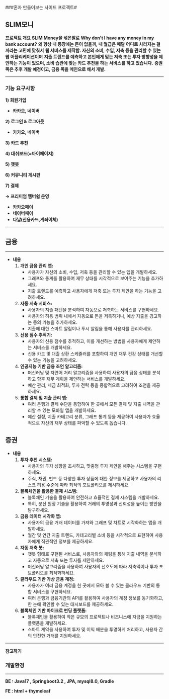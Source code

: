 ###혼자 만들어보는 사이드 프로젝트#

## SLIM모니

**프로젝트 개요**
**SLIM Money을 섞은말로**
**Why don't I have any money in my bank account?**
**왜 항상 내 통장에는 돈이 없을까, 내 월급은 매달 어디로 사라지는 걸까라는 고민에 맞춰서**
**웹 서비스를 제작함. 자신의 소비, 수입, 저축 등을 관리할 수 있는 웹 어플리케이션이며**
**지출 트렌드를 예측하고 본인에게 맞는 저축 또는 투자 방향성을 제안하는 기능이 있으며, 소비 습관에 맞는 카드 추천을 하는 서비스를 하고 있습니다.**
**증권 쪽은 추후 개발 예정이고, 금융 쪽을 메인으로 해서 개발.**

---

### **기능 요구사항**

**1) 회원가입**

- **카카오, 네이버**

**2) 로그인 & 로그아웃**

- **카카오, 네이버**

**3) 카드 추천**

**4) 대쉬보드(=마이페이지)**

**5) 챗봇**

**6) 커뮤니티 게시판**

**7) 결제**

**→ 프리미엄 멤버쉽 운영**

- **카카오페이**
- **네이버페이**
- **다날(신용카드,계좌이체)**
---

## **금융**

---

- **내용**
    1. **개인 금융 관리 앱:**
        - 사용자가 자신의 소비, 수입, 저축 등을 관리할 수 있는 앱을 개발하세요.
        - 그래프와 통계를 활용하여 재무 상태를 시각적으로 보여주는 기능을 추가하세요.
        - 지출 트렌드를 예측하고 사용자에게 저축 또는 투자 제안을 하는 기능을 고려하세요.
    2. **자동 저축 서비스:**
        - 사용자의 지출 패턴을 분석하여 자동으로 저축하는 서비스를 구현하세요.
        - 사용자의 허용 범위 내에서 자동으로 돈을 저축하거나, 예상 지출을 경고하는 등의 기능을 추가하세요.
        - 지출에 대한 스마트 알림이나 푸시 알림을 통해 사용자를 관리하세요.
    3. **신용 점수 추적기:**
        - 사용자의 신용 점수를 추적하고, 이를 개선하는 방법을 사용자에게 제안하는 서비스를 개발하세요.
        - 신용 카드 및 대출 상환 스케줄러를 포함하여 개인 재무 건강 상태를 개선할 수 있는 기능을 고려하세요.
    4. **인공지능 기반 금융 조언 알고리즘:**
        - 머신러닝 및 자연어 처리 알고리즘을 사용하여 사용자의 금융 상태를 분석하고 향후 재무 계획을 제안하는 서비스를 개발하세요.
        - 예산 관리, 세금 최적화, 투자 전략 등을 종합적으로 고려하여 조언을 제공하세요.
    5. **통합 결제 및 지출 관리 앱:**
        - 여러 은행과 결제 수단을 통합하여 한 곳에서 모든 결제 및 지출 내역을 관리할 수 있는 모바일 앱을 개발하세요.
        - 예산 설정, 지출 카테고리 분류, 그래프 통계 등을 제공하여 사용자가 효율적으로 자신의 재무 상태를 파악할 수 있도록 돕습니다.

## **증권**

- **내용**
    1. **투자 추천 시스템:**
        - 사용자의 투자 성향을 조사하고, 맞춤형 투자 제안을 해주는 시스템을 구현하세요.
        - 주식, 채권, 펀드 등 다양한 투자 상품에 대한 정보를 제공하고 사용자의 리스크 허용 수준에 따라 최적의 포트폴리오를 제시하세요.
    2. **블록체인을 활용한 결제 시스템:**
        - 블록체인 기술을 활용하여 안전하고 효율적인 결제 시스템을 개발하세요.
        - 특히, 분산 원장 기술을 활용하여 거래의 투명성과 신뢰성을 높이는 방안을 탐구하세요.
    1. **금융 데이터 시각화 앱:**
        - 사용자의 금융 거래 데이터를 가져와 그래프 및 차트로 시각화하는 앱을 개발하세요.
        - 월간 및 연간 지출 트렌드, 카테고리별 소비 등을 시각적으로 표현하여 사용자에게 직관적인 정보를 제공하세요.
    2. **자동 저축 봇:**
        - 챗봇 형태로 구현된 서비스로, 사용자와의 채팅을 통해 지출 내역을 분석하고 자동으로 저축 또는 투자를 제안하세요.
        - 머신러닝 알고리즘을 사용하여 사용자의 선호도에 따라 저축액이나 투자 포트폴리오를 최적화하세요.
    3. **클라우드 기반 가상 금융 계정:**
        - 사용자가 여러 금융 계정을 한 곳에서 모아 볼 수 있는 클라우드 기반의 통합 서비스를 구현하세요.
        - 여러 은행과 금융기관의 API를 활용하여 사용자의 계정 정보를 동기화하고, 한 눈에 확인할 수 있는 대시보드를 제공하세요.
    4. **블록체인 기반 마이크로 펀딩 플랫폼:**
        - 블록체인을 활용하여 작은 규모의 프로젝트나 비즈니스에 자금을 지원하는 플랫폼을 개발하세요.
        - 스마트 계약을 사용하여 투자 및 이익 배분을 투명하게 처리하고, 사용자 간의 안전한 거래를 지원하세요.

---
**참고하기**

### **개발환경**

---

**BE : Java17 , Springboot3.2 , JPA, mysql8.0, Gradle**

**FE : html + thymeleaf**
